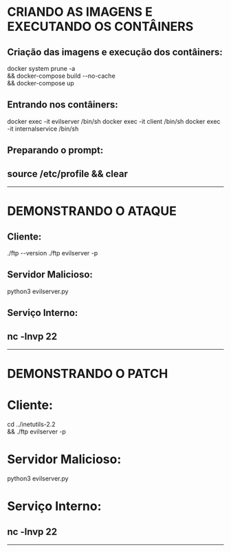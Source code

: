 # CRIANDO AS IMAGENS E EXECUTANDO OS CONTÂINERS

## Criação das imagens e execução dos contâiners:
docker system prune -a \
&& docker-compose build --no-cache \
&& docker-compose up

## Entrando nos contâiners:
docker exec -it evilserver /bin/sh
docker exec -it client /bin/sh
docker exec -it internalservice /bin/sh

## Preparando o prompt:
source /etc/profile && clear
------------------------------------------------
------------------------------------------------

# DEMONSTRANDO O ATAQUE

## Cliente:
./ftp --version
./ftp evilserver -p

## Servidor Malicioso:
python3 evilserver.py

## Serviço Interno:
nc -lnvp 22
------------------------------------------------
------------------------------------------------

# DEMONSTRANDO O PATCH

# Cliente:
cd ../inetutils-2.2 \
&& ./ftp evilserver -p

# Servidor Malicioso:
python3 evilserver.py

# Serviço Interno:
nc -lnvp 22
------------------------------------------------
------------------------------------------------
